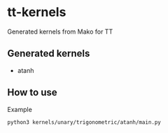 # tt-kernels
Generated kernels from Mako for TT


## Generated kernels
* atanh


## How to use

Example
```
python3 kernels/unary/trigonometric/atanh/main.py
```